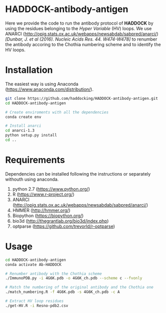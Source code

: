 # HADDOCK-antibody-antigen

Here we provide the code to run the antibody protocol of **HADDOCK** by using the residues belonging to the *Hyper Variable* (HV) loops.
We use ANARCI (http://opig.stats.ox.ac.uk/webapps/newsabdab/sabpred/anarci/) *[Dunbar, J. et al (2016). Nucleic Acids Res. 44. W474-W478]* to renumber the antibody accoring to the Chothia numbering scheme and to identify the HV loops.

# Installation

The easiest way is using Anaconda (https://www.anaconda.com/distribution/).

``` bash
git clone https://github.com/haddocking/HADDOCK-antibody-antigen.git
cd HADDOCK-antibody-antigen 

# Create enviroments with all the dependencies
conda create env 

# Install anarci
cd anarci-1.3
python setup.py install
cd ..
```

# Requirements

Dependencies can be installed following the instructions or separately withouth using anaconda.

1. python 2.7 (https://www.python.org/)
2. R (https://www.r-project.org/)
3. ANARCI (http://opig.stats.ox.ac.uk/webapps/newsabdab/sabpred/anarci/)
4. HMMER (http://hmmer.org/)
5. Biopython (https://biopython.org/)
6. bio3d (http://thegrantlab.org/bio3d/index.php)
7. optparse (https://github.com/trevorld/r-optparse)


# Usage  

```bash
cd HADDOCK-antibody-antigen
conda activate Ab-HADDOCK

# Renumber antibody with the Chothia scheme
./ImmunoPDB.py -i 4G6K.pdb -o 4G6K_ch.pdb --scheme c --fvonly  

# Match the numbering of the original antibody and the Chothia one
./match_numbering.R -f 4G6K.pdb -s 4G6K_ch.pdb -c A  

# Extract HV loop residues
./get-HV.R -i Resno-pdb2.csv  
```
